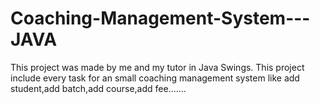 # Coaching-Management-System---JAVA
This project was made by me and my tutor in Java Swings. This project include every task for an small coaching management system like add student,add batch,add course,add fee.......
